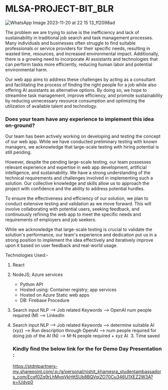 # MLSA-PROJECT-BIT_BLR

![WhatsApp Image 2023-11-20 at 22 15 13_ff2098ad](https://github.com/NishitKhamesra/BITBLR_MLSA_Projects/assets/91678454/7f78c50c-6397-4e03-b0cc-1575466c209a)


The problem we are trying to solve is the inefficiency and lack of sustainability in traditional job search and task management processes. Many individuals and businesses often struggle to find suitable professionals or service providers for their specific needs, resulting in wasted time, resources, and increased environmental impact. Additionally, there is a growing need to incorporate AI assistants and technologies that can perform tasks more efficiently, reducing human labor and potential environmental harm.

Our web app aims to address these challenges by acting as a consultant and facilitating the process of finding the right people for a job while also offering AI assistants as alternative options. By doing so, we hope to streamline task management, improve efficiency, and promote sustainability by reducing unnecessary resource consumption and optimizing the utilization of available talent and technology.

### Does your team have any experience to implement this idea on-ground?

Our team has been actively working on developing and testing the concept of our web app. While we have conducted preliminary testing with known managers, we acknowledge that large-scale testing with hiring potential is still pending.

However, despite the pending large-scale testing, our team possesses relevant experience and expertise in web app development, artificial intelligence, and sustainability. We have a strong understanding of the technical requirements and challenges involved in implementing such a solution. Our collective knowledge and skills allow us to approach the project with confidence and the ability to address potential hurdles.

To ensure the effectiveness and efficiency of our solution, we plan to conduct extensive testing and validation as we move forward. This will involve collaborating with potential users, seeking feedback, and continuously refining the web app to meet the specific needs and requirements of employers and job seekers.

While we acknowledge that large-scale testing is crucial to validate the solution's performance, our team's experience and dedication put us in a strong position to implement the idea effectively and iteratively improve upon it based on user feedback and real-world usage.

Technologies Used:-
1. React
2. NodeJS; Azure services
    - Python API
    - Hosted using: Container registry; app services
    - Hosted on Azure Static web apps
    - DB: Firebase
Procedure 
1. Search input NLP —> Job related Keywords —> OpenAI num people required (M) —> LinkedIn 
2. Search input NLP —> Job related Keywords —> determine suitable AI (xyz) —> Run description through OpenAI —> num people required for doing job of the AI (N) —> M-N people required + xyz AI 
3. Time saved


   ### Kindly find the below link for the for Demo Day Presentation :
   https://stdntpartners-my.sharepoint.com/:p:/g/personal/nishit_khamesra_studentambassadors_com/Ecqf0Zq9rLhMvqVkHttSUb8BQVqiZO70Cu346U1XEZ2W3A?e=iUdvp0

